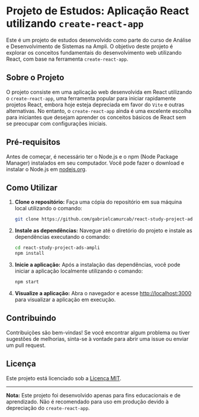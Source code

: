 # Projeto de Estudos: Aplicação React utilizando `create-react-app`

Este é um projeto de estudos desenvolvido como parte do curso de Análise e Desenvolvimento de Sistemas na Ampli. O objetivo deste projeto é explorar os conceitos fundamentais do desenvolvimento web utilizando React, com base na ferramenta `create-react-app`.

## Sobre o Projeto

O projeto consiste em uma aplicação web desenvolvida em React utilizando o `create-react-app`, uma ferramenta popular para iniciar rapidamente projetos React, embora hoje esteja depreciada em favor do `Vite` e outras alternativas. No entanto, o `create-react-app` ainda é uma excelente escolha para iniciantes que desejam aprender os conceitos básicos de React sem se preocupar com configurações iniciais.

## Pré-requisitos

Antes de começar, é necessário ter o Node.js e o npm (Node Package Manager) instalados em seu computador. Você pode fazer o download e instalar o Node.js em [nodejs.org](https://nodejs.org/).

## Como Utilizar

1. **Clone o repositório:** Faça uma cópia do repositório em sua máquina local utilizando o comando:

    ```bash
    git clone https://github.com/gabrielcamurcab/react-study-project-ads-ampli
    ```

2. **Instale as dependências:** Navegue até o diretório do projeto e instale as dependências executando o comando:

    ```bash
    cd react-study-project-ads-ampli
    npm install
    ```

3. **Inicie a aplicação:** Após a instalação das dependências, você pode iniciar a aplicação localmente utilizando o comando:

    ```bash
    npm start
    ```

4. **Visualize a aplicação:** Abra o navegador e acesse [http://localhost:3000](http://localhost:3000) para visualizar a aplicação em execução.

## Contribuindo

Contribuições são bem-vindas! Se você encontrar algum problema ou tiver sugestões de melhorias, sinta-se à vontade para abrir uma issue ou enviar um pull request.

## Licença

Este projeto está licenciado sob a [Licença MIT](LICENSE).

---

**Nota:** Este projeto foi desenvolvido apenas para fins educacionais e de aprendizado. Não é recomendado para uso em produção devido à depreciação do `create-react-app`.